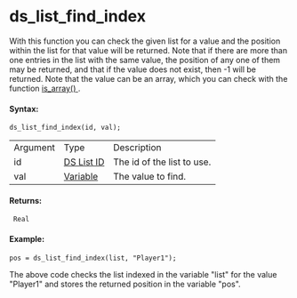 # ds_list_find_index

With this function you can check the given list for a value and the
position within the list for that value will be returned. Note that if
there are more than one entries in the list with the same value, the
position of any one of them may be returned, and that if the value does
not exist, then -1 will be returned. Note that the value can be an
array, which you can check with the function [ is_array()
](../../Variable_Functions/is_array) .

#### Syntax:

``` gml
ds_list_find_index(id, val);
```

|          |                                                                                                             |                            |
|----------|-------------------------------------------------------------------------------------------------------------|----------------------------|
| Argument | Type                                                                                                        | Description                |
| id       |  [DS List ID](../../../../../GameMaker_Language/GML_Reference/Data_Structures/DS_Lists/ds_list_create)  | The id of the list to use. |
| val      |  [Variable](../../../../../GameMaker_Language/GML_Overview/Data_Types#variable)                         | The value to find.         |

#### Returns:

``` gml
 Real
```

#### Example:

``` gml
pos = ds_list_find_index(list, "Player1");
```

The above code checks the list indexed in the variable "list" for the
value "Player1" and stores the returned position in the variable "pos".
